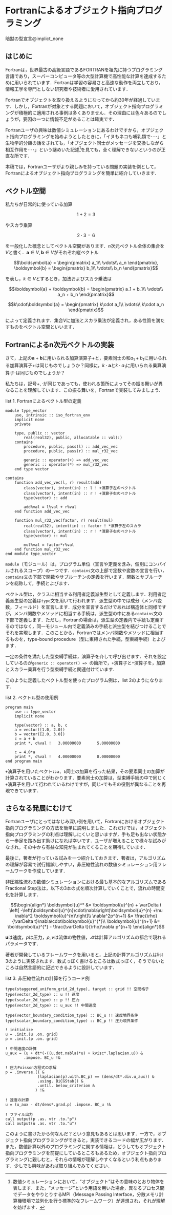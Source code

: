 # Fortranによるオブジェクト指向プログラミング

暗黙の型宣言@implict_none

## はじめに
Fortranは，世界最古の高級言語であるFORTRANを祖先に持つプログラミング言語であり，スーパーコンピュータ等の大型計算機で高性能な計算を達成するために用いられています．Fortranは学習の容易さと高速な動作を両立しており，情報工学を専門としない研究者や技術者に愛用されています．

Fortranでオブジェクトを取り扱えるようになってから約30年が経過しています．しかし，Fortranが対象とする問題において，オブジェクト指向プログラミングが積極的に適用される事例は多くありません．その理由には色々あるのでしょうが，要因の一つに情報不足があることは確実です．

Fortranユーザの興味は数値シミュレーションにあるわけですから，オブジェクト指向プログラミングを始めようとしたときに，「イヌもネコも哺乳類で･･･」と生物学的分類の話をされても，「オブジェクト同士がメッセージを交換しながら相互作用を･･･」という謎めいた記述[^note1]を見ても，全く理解できないというのが正直な所です．

本稿では，Fortranユーザがより親しみを持っている問題の実装を例として，Fortranによるオブジェクト指向プログラミングを簡単に紹介していきます．

[^note1]: 数値シミュレーションにおいて，“オブジェクト”はその意味のとおり物体を表します．また，“メッセージ”という用語を用いた場合，異なるプロセス間でデータをやりとりするMPI（Message Passing Interface，分散メモリ計算機環境で並列化を行う標準的なフレームワーク）が連想され，それが理解を妨げます．

## ベクトル空間
私たちが日常的に使っている加算
```math
1 + 2 = 3
```
やスカラ乗算
```math
2\cdot 3 = 6
```
を一般化した概念としてベクトル空間があります．$n$次元ベクトル全体の集合を$V$と書く．$\boldsymbol{a}\in V, \boldsymbol{b}\in V$がそれぞれ縦ベクトル
```math
\boldsymbol{a} =
\begin{pmatrix}
a_1\\
\vdots\\
a_n
\end{pmatrix},
\boldsymbol{b} =
\begin{pmatrix}
b_1\\
\vdots\\
b_n
\end{pmatrix}
```
を表し，$k\in V$とするとき，加法およびスカラ乗法は

```math
\boldsymbol{a} + \boldsymbol{b} =

\begin{pmatrix}
a_1 + b_1\\
\vdots\\
a_n + b_n
\end{pmatrix}
```

```math
k\cdot\boldsymbol{a} =
\begin{pmatrix}
k\cdot a_1\\
\vdots\\
k\cdot a_n
\end{pmatrix}
```
によって定義されます．集合$V$に加法とスカラ乗法が定義され，ある性質を満たすものをベクトル空間といいます．

## Fortranによるn次元ベクトルの実装
さて，上記の$\boldsymbol{a} + \boldsymbol{b}$に用いられる加算演算子$+$と，要素同士の和$a_1 + b_1$に用いられる加算演算子$+$は同じものでしょうか？同様に，$k\cdot \boldsymbol{a}$と$k\cdot a_1$に用いられる乗算演算子$\cdot$は同じものでしょうか？

私たちは，記号$+, \cdot$が同じであっても，使われる箇所によってその振る舞いが異なることを理解しています．この振る舞いを，Fortranで実装してみましょう．

list 1. Fortranによるベクトル型の定義
```Fortran
module type_vector
    use, intrinsic :: iso_fortran_env
    implicit none
    private

    type, public :: vector
        real(real32), public, allocatable :: val(:)
    contains
        procedure, public, pass(l) :: add_vec_vec
        procedure, public, pass(r) :: mul_r32_vec

        generic :: operator(+) => add_vec_vec
        generic :: operator(*) => mul_r32_vec
    end type vector

contains
    function add_vec_vec(l, r) result(add)
        class(vector), intent(in) :: l ! +演算子左のベクトル
        class(vector), intent(in) :: r ! +演算子右のベクトル
        type(vector) :: add

        add%val = l%val + r%val
    end function add_vec_vec

    function mul_r32_vec(factor, r) result(mul)
        real(real32), intent(in) :: factor ! *演算子左のスカラ
        class(vector), intent(in) :: r ! *演算子右のベクトル
        type(vector) :: mul

        mul%val = factor*r%val
    end function mul_r32_vec
end module type_vector
```

`module`（モジュール）は，プログラム単位（宣言や定義を含み，個別にコンパイルされるスコープ）の一つです．`contains`文の上部で定数や変数の宣言を行い，`contains`文の下部で関数やサブルーチンの定義を行います．関数とサブルーチンを総称して，手続とよびます．

ベクトル型は，クラスに相当する利用者定義派生型として定義します．利用者定義派生型の定義は`type`文を用いて行われます．派生型の中では成分（メンバ変数，フィールド）を宣言します．成分を宣言するだけであれば構造体と同様ですが，メンバ関数やメソッドに相当する手続は，派生型の中にある`contains`文の下部で定義します．ただし，Fortranの場合は，派生型の定義内で手続も定義するのではなく，同一モジュール内で定義済みの手続と派生型を結びつけることでそれを実現します．このことから，Fortranではメンバ関数やメソッドに相当するものを，type-bound procedure（型に束縛された手続，型束縛手続）とよびます．

一定の条件を満たした型束縛手続は，演算子を介して呼び出せます．それを設定しているのが`generic :: operator() => `の箇所で，`+`演算子と`*`演算子を，加算とスカラー乗算を行う型束縛手続と関連付けています．

このように定義したベクトル型を使ったプログラム例は，list 2のようになります．

list 2. ベクトル型の使用例
```Fortran
program main
    use :: type_vector
    implicit none

    type(vector) :: a, b, c
    a = vector([1.0, 2.0])
    b = vector([2.0, 3.0])
    c = a + b
    print *, c%val !   3.00000000       5.00000000

    c = 4.0*a
    print *, c%val !   4.00000000       8.00000000
end program main
```

`+`演算子を用いたベクトル`a, b`同士の加算を行った結果，その要素同士の加算が計算されていることがわかります．要素同士の加算は，型束縛手続の中で同じく`+`演算子を用いて行われているわけですが，同じ`+`でもその役割が異なることを再現できています．

## さらなる発展にむけて
Fortranユーザにとってはなじみ深い例を用いて，Fortranにおけるオブジェクト指向プログラミングの方法を簡単に説明しました．これだけでは，オブジェクト指向プログラミングの利点は理解しにくいと思いますが，手も足も出ない状態から一歩足を踏み出す助けになれば幸いです．ユーザが増えることで様々な試みがなされ，その中から有益な知見が生まれてくることを期待しています．

最後に，著者が行っている試みを一つ紹介しておきます．著者は，アルゴリズムの理解が容易で試行錯誤しやすい，非圧縮性流れの数値シミュレーション用フレームワークを作成しています．

非圧縮性流れの数値シミュレーションにおける最も基本的なアルゴリズムであるFractional Step法は，以下の3本の式を順次計算していくことで，流れの時間変化を計算します．

```math
\begin{align*}
\boldsymbol{u}^* &= \boldsymbol{u}^{n} + \varDelta t \left[ -\left(\boldsymbol{u}^{n}\cdot\nabla\right)\boldsymbol{u}^{n} +\nu \nabla^2 \boldsymbol{u}^{n}\right]\\
\nabla^2p^{n+1} &= \frac{\rho}{\varDelta t}\nabla\cdot\boldsymbol{u}^{*}\\
\boldsymbol{u}^{n+1}  &= \boldsymbol{u}^{*} - \frac{\varDelta t}{\rho}\nabla p^{n+1}
\end{align*}
```

$\boldsymbol{u}$は速度，$p$は圧力，$\rho, \nu$は流体の物性値，$\varDelta t$は計算アルゴリズムの都合で現れるパラメータです．

著者が開発しているフレームワークを用いると，上記の計算アルゴリズムはlist 3のように実装されます．数式っぽく書けるところは数式っぽく，そうでないところは自然言語的に記述できるように設計しています．

list 3. 非圧縮性流れの計算を行うコード例
```Fortran
type(staggered_uniform_grid_2d_type), target :: grid !! 空間格子
type(vector_2d_type) :: u !! 速度
type(scalar_2d_type) :: p !! 圧力
type(vector_2d_type) :: u_aux !! 中間速度

type(vector_boundary_condition_type) :: BC_u !! 速度境界条件
type(scalar_boundary_condition_type) :: BC_p !! 圧力境界条件

! initialize
u = .init.(u .on. grid)
p = .init.(p .on. grid)

! 中間速度の計算
u_aux = (u + dt*(-((u.dot.nabla)*u) + kvisc*.laplacian.u)) &
        .impose. BC_u !&

! 圧力Poisson方程式の求解
p = .inverse.(( &
              (laplacian(p).with.BC_p) == (dens/dt*.div.u_aux)) &
              .using. BiCGStab() &
              .until. below_criterion &
             ) !&

! 速度の計算
u = (u_aux - dt/dens*.grad.p) .impose. BC_u !&

! ファイル出力
call output(p .as. vtr .to."p")
call output(u .as. vtr .to."u")
```

このように書けたから何なんだ？という意見もあるとは思います．一方で，オブジェクト指向プログラミングができると，実装できるコードの幅が広がります．また，数値計算以外のプログラミングに関する情報は，どうしてもオブジェクト指向プログラミングを前提にしているところもあるため，オブジェクト指向プログラミングに親しむと，それらの情報が理解しやすくなるという利点もあります．少しでも興味があれば取り組んでみてください．
